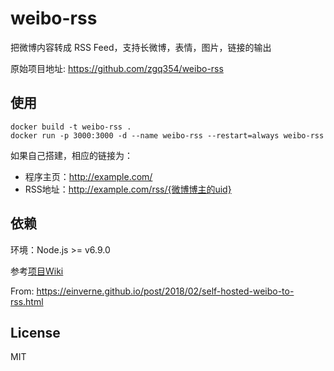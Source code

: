 # weibo-rss
把微博内容转成 RSS Feed，支持长微博，表情，图片，链接的输出

原始项目地址: <https://github.com/zgq354/weibo-rss>

## 使用

    docker build -t weibo-rss .
    docker run -p 3000:3000 -d --name weibo-rss --restart=always weibo-rss


如果自己搭建，相应的链接为：  

- 程序主页：http://example.com/  
- RSS地址：http://example.com/rss/{微博博主的uid}  

## 依赖

环境：Node.js >= v6.9.0  

参考[项目Wiki](https://github.com/zgq354/weibo-rss/wiki)  

From: <https://einverne.github.io/post/2018/02/self-hosted-weibo-to-rss.html>

## License
MIT
